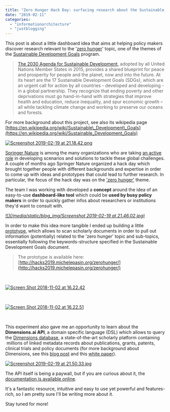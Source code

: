 ```yaml
---
title: "Zero Hunger Hack Day: surfacing research about the Sustainable Development Goals program"
date: "2019-02-11"
categories: 
  - "informationarchitecture"
  - "justblogging"
---
```


This post is about a little dashboard idea that aims at helping policy makers discover research relevant to the '[zero hunger](https://en.wikipedia.org/wiki/Sustainable_Development_Goals#Goal_2:_Zero_hunger)' topic, one of the themes of the [Sustainable Development Goals](https://sustainabledevelopment.un.org/sdgs) program.

> [The 2030 Agenda for Sustainable Development,](https://sustainabledevelopment.un.org/post2015/transformingourworld) adopted by all United Nations Member States in 2015, provides a shared blueprint for peace and prosperity for people and the planet, now and into the future. At its heart are the 17 Sustainable Development Goals (SDGs), which are an urgent call for action by all countries - developed and developing - in a global partnership. They recognize that ending poverty and other deprivations must go hand-in-hand with strategies that improve health and education, reduce inequality, and spur economic growth – all while tackling climate change and working to preserve our oceans and forests.

For more background about this project, see also its wikipedia page [https://en.wikipedia.org/wiki/Sustainable\_Development\_Goals](https://en.wikipedia.org/wiki/Sustainable_Development_Goals)

[![Screenshot 2019-02-19 at 21.18.42.png](/media/static/blog_img/Screenshot-2019-02-19-at-21.18.42.png)](https://sustainabledevelopment.un.org/sdgs)

[Springer Nature](https://www.springernature.com) is among the many organizations who are taking [an active role](https://grandchallenges.springernature.com/) in developing scenarios and solutions to tackle these global challenges. A couple of months ago Springer Nature organized a hack day which brought together people with different backgrounds and expertise in order to come up with ideas and prototypes that could lead to further research. In particular, the focus of the hack day was on the ['zero hunger'](https://en.wikipedia.org/wiki/Sustainable_Development_Goals#Goal_2:_Zero_hunger) theme.

The team I was working with developed a **concept** around the idea of an easy-to-use **dashboard-like tool** which could be **used by busy policy makers** in order to quickly gather infos about researchers or institutions they'd want to consult with.

[_![](/media/static/blog_img/Screenshot 2019-02-19 at 21.46.02.jpg)_](http://www.michelepasin.org/blog/wp-content/uploads/2019/02/Screenshot-2019-02-19-at-21.46.02.jpg)

In order to make this idea more tangible I ended up building a little [prototype,](http://hacks2019.michelepasin.org/zerohunger/) which allows to scan scholarly documents in order to pull out information (potentially) related to the 'zero hunger' topic and sub-topics, essentially following the keywords-structure specified in the Sustainable Development Goals document.

> The prototype is available here: [http://hacks2019.michelepasin.org/zerohunger/](http://hacks2019.michelepasin.org/zerohunger/)

 

[![Screen Shot 2018-11-02 at 16.22.42](/media/static/blog_img/Screen-Shot-2018-11-02-at-16.22.42.png)](http://www.michelepasin.org/blog/wp-content/uploads/2019/02/Screen-Shot-2018-11-02-at-16.22.42.png)

 

[![Screen Shot 2018-11-02 at 16.22.51](/media/static/blog_img/Screen-Shot-2018-11-02-at-16.22.51.png)](http://www.michelepasin.org/blog/wp-content/uploads/2019/02/Screen-Shot-2018-11-02-at-16.22.51.png)

 

This experiment also gave me an opportunity to learn about the **Dimensions.ai API**, a domain specific language (DSL) which allows to query the [Dimensions database,](https://www.dimensions.ai/) a state-of-the-art scholarly platform containing  millions of linked metadata records about publications, grants, patents, clinical trials and policy documents (for more background about Dimensions, see this [blog post](https://www.digital-science.com/press-releases/digital-science-launches-dimensions-next-generation-research-discovery-platform-linking-124-million-documents-providing-free-search-citation-data-across-86-million-articles/) and this [white paper](http://www.library.spbu.ru/blog/wp-content/uploads/2018/01/Guide-to-Dimensions-Data-Approach-2018.pdf)).

[![Screenshot 2019-02-19 at 21.50.33.jpg](/media/static/blog_img/Screenshot-2019-02-19-at-21.50.33.jpg)](https://www.dimensions.ai/)

The API itself is being a paywall, but if you are curious about it, the [documentation is available online](https://docs.dimensions.ai/dsl/index.html).

It's a fantastic resource, intuitive and easy to use yet powerful and features-rich, so I am pretty sure I'll be writing more about it.

Stay tuned for more!
